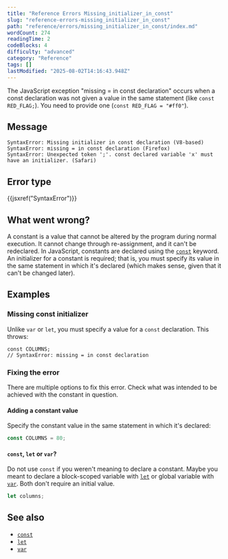```yaml
---
title: "Reference Errors Missing_initializer_in_const"
slug: "reference-errors-missing_initializer_in_const"
path: "reference/errors/missing_initializer_in_const/index.md"
wordCount: 274
readingTime: 2
codeBlocks: 4
difficulty: "advanced"
category: "Reference"
tags: []
lastModified: "2025-08-02T14:16:43.948Z"
---
```



The JavaScript exception "missing = in const declaration" occurs when a const
declaration was not given a value in the same statement (like
`const RED_FLAG;`). You need to provide one
(`const RED_FLAG = "#ff0"`).

## Message

```plain
SyntaxError: Missing initializer in const declaration (V8-based)
SyntaxError: missing = in const declaration (Firefox)
SyntaxError: Unexpected token ';'. const declared variable 'x' must have an initializer. (Safari)
```

## Error type

{{jsxref("SyntaxError")}}

## What went wrong?

A constant is a value that cannot be altered by the program during normal execution. It
cannot change through re-assignment, and it can't be redeclared. In JavaScript,
constants are declared using the
[`const`](/en-US/docs/Web/JavaScript/Reference/Statements/const)
keyword. An initializer for a constant is required; that is, you must specify its value
in the same statement in which it's declared (which makes sense, given that it can't be
changed later).

## Examples

### Missing const initializer

Unlike `var` or `let`, you must specify a value for a
`const` declaration. This throws:

```js-nolint example-bad
const COLUMNS;
// SyntaxError: missing = in const declaration
```

### Fixing the error

There are multiple options to fix this error. Check what was intended to be achieved
with the constant in question.

#### Adding a constant value

Specify the constant value in the same statement in which it's declared:

```js example-good
const COLUMNS = 80;
```

#### `const`, `let` or `var`?

Do not use `const` if you weren't meaning to declare a constant. Maybe you
meant to declare a block-scoped variable with
[`let`](/en-US/docs/Web/JavaScript/Reference/Statements/let) or
global variable with
[`var`](/en-US/docs/Web/JavaScript/Reference/Statements/var). Both
don't require an initial value.

```js example-good
let columns;
```

## See also

- [`const`](/en-US/docs/Web/JavaScript/Reference/Statements/const)
- [`let`](/en-US/docs/Web/JavaScript/Reference/Statements/let)
- [`var`](/en-US/docs/Web/JavaScript/Reference/Statements/var)
